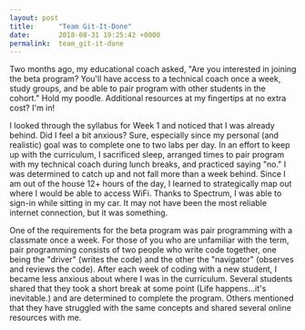 ```yaml
---
layout: post
title:      "Team Git-It-Done"
date:       2018-08-31 19:25:42 +0000
permalink:  team_git-it-done
---
```


Two months ago, my educational coach asked, "Are you interested in joining the beta program? You'll have access to a technical coach once a week, study groups, and be able to pair program with other students in the cohort." Hold my poodle. Additional resources at my fingertips at no extra cost? I'm in! 

I looked through the syllabus for Week 1 and noticed that I was already behind. Did I feel a bit anxious? Sure, especially since my personal (and realistic) goal was to complete one to two labs per day. In an effort to keep up with the curriculum, I sacrificed sleep, arranged times to pair program with my technical coach during lunch breaks, and practiced saying "no." I was determined to catch up and not fall more than a week behind. Since I am out of the house 12+ hours of the day, I learned to strategically map out where I would be able to access WiFi. Thanks to Spectrum, I was able to sign-in while sitting in my car. It may not have been the most reliable internet connection, but it was something. 

One of the requirements for the beta program was pair programming with a classmate once a week. For those of you who are unfamiliar with the term, pair programming consists of two people who write code together, one being the "driver" (writes the code) and the other the "navigator" (observes and reviews the code). After each week of coding with a new student, I became less anxious about where I was in the curriculum. Several students shared that they took a short break at some point (Life happens...it's inevitable.) and are determined to complete the program. Others mentioned that they have struggled with the same concepts and shared several online resources with me. 
